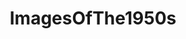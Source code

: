 ---
title: ImagesOfThe1950s
crosslinks:
- OldSchoolCool
- TheWayWeWere
- pics
- HistoryPorn
- RetroFuturism
- classiccars
- Colorization
- PropagandaPosters
- carporn
- vintageads
- u_2BrkOnThru
- mildlyinteresting
- CineShots
- coins
- Watches
- Art
- ClassicMoviePosters
- MoviePosterPorn
- Lost_Architecture
- Autos
---